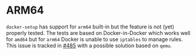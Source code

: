 # ARM64

`docker-setup` has support for `arm64` built-in but the feature is not (yet) properly tested. The tests are based on Docker-in-Docker which works well for `amd64` but for `arm64` Docker is unable to use `iptables` to manage rules. This issue is tracked in [#485](https://github.com/nicholasdille/docker-setup/issues/485) with a possible solution based on `qemu`.

